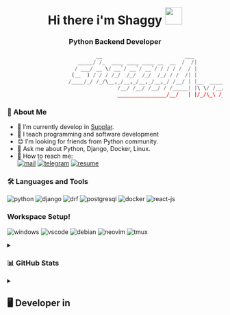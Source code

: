<!---
shaggy-axel/shaggy-axel is a ✨ special ✨ repository because its `README.md` (this file) appears on your GitHub profile.
You can click the Preview link to take a look at your changes.
--->
<h1 align="center">   Hi there i'm Shaggy <img src="https://camo.githubusercontent.com/e8e7b06ecf583bc040eb60e44eb5b8e0ecc5421320a92929ce21522dbc34c891/68747470733a2f2f6d656469612e67697068792e636f6d2f6d656469612f6876524a434c467a6361737252346961377a2f67697068792e676966" width=40> </h1>
<h3 align="center">Python Backend Developer </h3>

```python
                             __                           ___
                       _____/ /_  ____ ____ ____ __  __  /  /|
                      / ___/ __ \/ __`/ __`/ __`/ / / / /  / |                       __          __          __     
                     (__  ) / / / /_/  /_/  /_/  /_/ / /  /| |          __         <($ )___    <($ )___    <($ )___ 
                    /____/_/ /_/\__,_/__,_/__,_/__,_/ /__/ | |__  _____/ /          ( ._> /     ( ._> /     ( ._> / 
                                    /__/ /__/ /__/ / /_____| |\ \/ /__/ / __         `---'       `---'       `---'  
                                    ________________/__/   | |/_/\_\ /_____/

```
### 📜 About Me
- 🔭 I’m currently develop in [Supplar](https://supplar.cloud).
- 🌱 I teach programming and software development
- 😊 I’m looking for friends from Python community.
- 💬 Ask me about Python, Django, Docker, Linux.
- 📧 How to reach me: <br>
[![mail](https://img.shields.io/badge/eMail-000000?style=for-the-badge&logo=Mail)](mailto:kornerus@fjfi.cvut.cz)
[![telegram](https://img.shields.io/badge/Telegram-000000?style=for-the-badge&logo=Telegram)](https://t.me/shaggy_axel)
[![resume](https://img.shields.io/badge/Resume-000000?style=for-the-badge&logo=Resume)](https://resume.shaggyaxel.ru/)

### 🛠 Languages and Tools
![python](https://img.shields.io/badge/Python-20232A?style=for-the-badge&logo=python&logoColor=blue)
![django](https://img.shields.io/badge/Django-092E20?style=for-the-badge&logo=django&logoColor=green)
![drf](https://img.shields.io/badge/django%20rest-ff1709?style=for-the-badge&logo=django&logoColor=white)
![postgresql](https://img.shields.io/badge/PostgreSQL-316192?style=for-the-badge&logo=postgresql&logoColor=white)
![docker](https://img.shields.io/badge/Docker-2CA5E0?style=for-the-badge&logo=docker&logoColor=white)
![react-js](https://img.shields.io/badge/React-20232A?style=for-the-badge&logo=react&logoColor=61DAFB)

### Workspace Setup!
![windows](https://img.shields.io/badge/Windows-000000?style=for-the-badge&logo=Windows&logoColor=blue)
![vscode](https://img.shields.io/badge/VSCode-000000?style=for-the-badge&logo=visualstudiocode&logoColor=blue)
![debian](https://img.shields.io/badge/Debian[WSL]-000000?style=for-the-badge&logo=Debian&logoColor=red)
![neovim](https://img.shields.io/badge/NEOVIM-000000?style=for-the-badge&logo=NeoVim)
![tmux](https://img.shields.io/badge/Tmux-000000?style=for-the-badge&logo=Tmux)


<details><summary><h3> 📊 GitHub Stats </h3></summary>
<div align="center"> <img src="https://komarev.com/ghpvc/?username=shaggy-axel&label=visitors&color=0e75b6&style=plastic"/> </div><br>
<div align="center">
    <img src="https://github-readme-stats.vercel.app/api?username=shaggy-axel&show_icons=true&theme=radical&include_all_commits=true&count_private=true&line_height=25&custom_title=Shaggy"/>
</div>

<div align="center">
    <img src="https://github-readme-stats.vercel.app/api/top-langs/?username=shaggy-axel&theme=radical&layout=compact&langs_count=12"/>
</div>

<div align="center">
    <img src="https://github-readme-streak-stats.herokuapp.com/?user=shaggy-axel&theme=github-dark&hide_border=true"/>
</div>

<div align="center">
    <img src="https://activity-graph.herokuapp.com/graph?username=shaggy-axel&theme=radical"/>
</div>

<div align="center">
    <img src="https://github-profile-summary-cards.vercel.app/api/cards/profile-details?username=shaggy-axel&theme=vue"/>
</div>

<div align="center">
    <img src="https://github-profile-trophy.vercel.app/?username=shaggy-axel&theme=radical"/>
</div>
</details>

<details><summary><h2> 🖥 Developer in </h2></summary>
<div style="display: flex; background-color: white; border-radius: 1em; align-self: center; width: 135px;">
    <div style="background-color: rgb(37, 35, 35); border-radius: 6em; width: 100px;">
        <img style="position:relative; top: 6px;" src="https://user-images.githubusercontent.com/79697348/154455296-7138f1e3-badb-43c7-996d-0a8bbec0fa29.png" width="180">
        <a href="https://supplar.cloud">Supplar - write backend for this mobile app</a>
    </div>
    <div style="position:relative; left: 6px; top: 100px;">
        <img src="https://user-images.githubusercontent.com/79697348/154445828-6f470b1c-865d-4926-a834-472b1d3a9487.png" width="90">
        <a href="https://github.com/imega-webrx/">WebRX - write an scrapers for this startup</a>
    </div>
    <div style="position:relative; left: 9px; top: 100px;">
        <img src="https://user-images.githubusercontent.com/79697348/154449529-24e070a3-2ce7-4402-827d-dcf4582700fd.png" width="90">
        <a href="https://github.com/shaggy-axel-apps">Shaggy-Axel Organization - my organization with opensource different apps and tools</a>
    </div>
</div>
</details>
